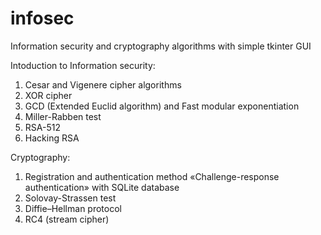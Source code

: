 # infosec
Information security and cryptography algorithms with simple tkinter GUI

Intoduction to Information security:
1. Cesar and Vigenere cipher algorithms
2. XOR cipher
3. GCD (Extended Euclid algorithm) and Fast modular exponentiation
4. Miller-Rabben test
5. RSA-512
6. Hacking RSA


Cryptography:
1. Registration and authentication method «Challenge-response authentication» with SQLite database
2. Solovay-Strassen test
3. Diffie–Hellman protocol
4. RC4 (stream cipher)
